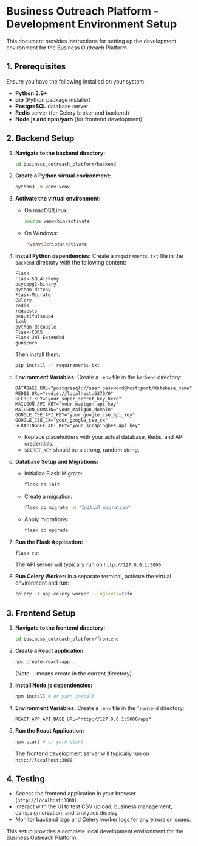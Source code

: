 # Business Outreach Platform - Development Environment Setup

This document provides instructions for setting up the development environment for the Business Outreach Platform.

## 1. Prerequisites

Ensure you have the following installed on your system:

*   **Python 3.9+**
*   **pip** (Python package installer)
*   **PostgreSQL** database server
*   **Redis** server (for Celery broker and backend)
*   **Node.js and npm/yarn** (for frontend development)

## 2. Backend Setup

1.  **Navigate to the backend directory:**
    ```bash
    cd business_outreach_platform/backend
    ```

2.  **Create a Python virtual environment:**
    ```bash
    python3 -m venv venv
    ```

3.  **Activate the virtual environment:**
    *   On macOS/Linux:
        ```bash
        source venv/bin/activate
        ```
    *   On Windows:
        ```bash
        .\venv\Scripts\activate
        ```

4.  **Install Python dependencies:**
    Create a `requirements.txt` file in the `backend` directory with the following content:
    ```
    Flask
    Flask-SQLAlchemy
    psycopg2-binary
    python-dotenv
    Flask-Migrate
    Celery
    redis
    requests
    beautifulsoup4
    lxml
    python-decouple
    Flask-CORS
    Flask-JWT-Extended
    gunicorn
    ```
    Then install them:
    ```bash
    pip install -r requirements.txt
    ```

5.  **Environment Variables:**
    Create a `.env` file in the `backend` directory:
    ```
    DATABASE_URL="postgresql://user:password@host:port/database_name"
    REDIS_URL="redis://localhost:6379/0"
    SECRET_KEY="your_super_secret_key_here"
    MAILGUN_API_KEY="your_mailgun_api_key"
    MAILGUN_DOMAIN="your_mailgun_domain"
    GOOGLE_CSE_API_KEY="your_google_cse_api_key"
    GOOGLE_CSE_CX="your_google_cse_cx"
    SCRAPINGBEE_API_KEY="your_scrapingbee_api_key"
    ```
    *   Replace placeholders with your actual database, Redis, and API credentials.
    *   `SECRET_KEY` should be a strong, random string.

6.  **Database Setup and Migrations:**
    *   Initialize Flask-Migrate:
        ```bash
        flask db init
        ```
    *   Create a migration:
        ```bash
        flask db migrate -m "Initial migration"
        ```
    *   Apply migrations:
        ```bash
        flask db upgrade
        ```

7.  **Run the Flask Application:**
    ```bash
    flask run
    ```
    The API server will typically run on `http://127.0.0.1:5000`.

8.  **Run Celery Worker:**
    In a separate terminal, activate the virtual environment and run:
    ```bash
    celery -A app.celery worker --loglevel=info
    ```

## 3. Frontend Setup

1.  **Navigate to the frontend directory:**
    ```bash
    cd business_outreach_platform/frontend
    ```

2.  **Create a React application:**
    ```bash
    npx create-react-app .
    ```
    (Note: `.` means create in the current directory)

3.  **Install Node.js dependencies:**
    ```bash
    npm install # or yarn install
    ```

4.  **Environment Variables:**
    Create a `.env` file in the `frontend` directory:
    ```
    REACT_APP_API_BASE_URL="http://127.0.0.1:5000/api"
    ```

5.  **Run the React Application:**
    ```bash
    npm start # or yarn start
    ```
    The frontend development server will typically run on `http://localhost:3000`.

## 4. Testing

*   Access the frontend application in your browser (`http://localhost:3000`).
*   Interact with the UI to test CSV upload, business management, campaign creation, and analytics display.
*   Monitor backend logs and Celery worker logs for any errors or issues.

This setup provides a complete local development environment for the Business Outreach Platform.

